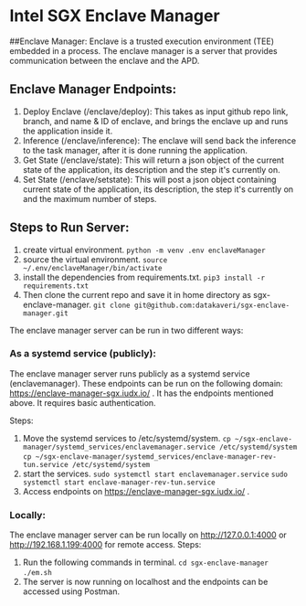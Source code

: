 # Intel SGX Enclave Manager

##Enclave Manager:
Enclave is a trusted execution environment (TEE) embedded in a process. The enclave manager is a server that provides communication between the enclave and the APD.

## Enclave Manager Endpoints:

1. Deploy Enclave (/enclave/deploy): This takes as input github repo link, branch, and name & ID of enclave, and brings the enclave up and runs the application inside it.
2. Inference (/enclave/inference): The enclave will send back the inference to the task manager, after it is done running the application.
3. Get State (/enclave/state): This will return a json object of the current state of the application, its description and the step it's currently on.
4. Set State (/enclave/setstate): This will post a json object containing current state of the application, its description, the step it's currently on and the maximum number of steps.

## Steps to Run Server:
1. create virtual environment.
      `python -m venv .env enclaveManager`
2. source the virtual environment.
      `source ~/.env/enclaveManager/bin/activate`
3. install the dependencies from requirements.txt.
      `pip3 install -r requirements.txt`
4. Then clone the current repo and save it in home directory as sgx-enclave-manager.
      `git clone git@github.com:datakaveri/sgx-enclave-manager.git`

The enclave manager server can be run in two different ways:

### As a systemd service (publicly):

The enclave manager server runs publicly as a systemd service (enclavemanager). These endpoints can be run on the following domain: https://enclave-manager-sgx.iudx.io/ . It has the endpoints mentioned above. It requires basic authentication.

Steps:

1. Move the systemd services to /etc/systemd/system.
   `cp ~/sgx-enclave-manager/systemd_services/enclavemanager.service /etc/systemd/system`
   `cp ~/sgx-enclave-manager/systemd_services/enclave-manager-rev-tun.service /etc/systemd/system`
2. start the services.
   `sudo systemctl start enclavemanager.service`
   `sudo systemctl start enclave-manager-rev-tun.service`
3. Access endpoints on https://enclave-manager-sgx.iudx.io/ .

### Locally:

The enclave manager server can be run locally on http://127.0.0.1:4000 or http://192.168.1.199:4000 for remote access. Steps:

1. Run the following commands in terminal.
   `cd sgx-enclave-manager`
   `./em.sh`
2. The server is now running on localhost and the endpoints can be accessed using Postman.
